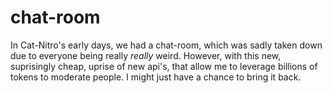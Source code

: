 # chat-room


In Cat-Nitro's early days, we had a chat-room, which was sadly taken down due to everyone being really *really* weird. However, with this new, suprisingly cheap, uprise of new api's, that allow me to leverage billions of tokens to moderate people. I might just have a chance to bring it back.
